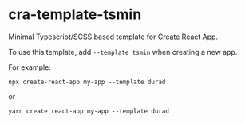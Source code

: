 # cra-template-tsmin

Minimal Typescript/SCSS based template for [Create React App](https://github.com/facebook/create-react-app).

To use this template, add `--template tsmin` when creating a new app.

For example:

`npx create-react-app my-app --template durad`

or

`yarn create react-app my-app --template durad`

